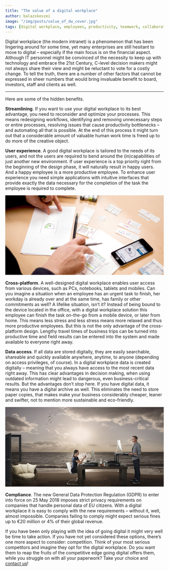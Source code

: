 ```yaml
---
title: "The value of a digital workplace"
author: balazskeszei
image: "/img/posts/value_of_dw_cover.jpg"
tags: [digital workplace, employees, productivity, teamwork, collaboration]
---
```


Digital workplace (the modern intranet) is a phenomenon that has been lingering around for some time, yet many enterprises are still hesitant to move to digital – especially if the main focus is on the financial aspect. Although IT personnel might be convinced of the necessity to keep up with technology and embrace the 21st Century, C-level decision makers might not always share their view and might be reluctant to vote for a costly change. To tell the truth, there are a number of other factors that cannot be expressed in sheer numbers that would bring invaluable benefit to board, investors, staff and clients as well.
 
---

Here are some of the hidden benefits.

**Streamlining**. If you want to use your digital workplace to its best advantage, you need to reconsider and optimize your processes. This means redesigning workflows, identifying and removing unnecessary steps or entire processes, resolving issues that cause productivity bottlenecks – and automating all that is possible. At the end of this process it might turn out that a considerable amount of valuable human work time is freed up to do more of the creative object.

**User experience**. A good digital workplace is tailored to the needs of its users, and not the users are required to bend around the (in)capabilities of just another new environment. If user experience is a top priority right from the beginning of the design phase, it will naturally result in happy users. And a happy employee is a more productive employee. To enhance user experience you need simple applications with intuitive interfaces that provide exactly the data necessary for the completion of the task the employee is required to complete.

![value_of_dw_userexp](/img/posts/value_of_dw_userexp.jpg)

**Cross-platform**. A well-designed digital workplace enables user access from various devices, such as PCs, notebooks, tablets and mobiles. Can you imagine a situation when an employee has an urgent task to finish, her workday is already over and at the same time, has family or other commitments as well? A lifelike situation, isn’t it? Instead of being bound to the device located in the office, with a digital workplace solution this employee can finish the task on-the-go from a mobile device, or later from home. This means less stress and less stress means more relaxed and thus more productive employees. But this is not the only advantage of the cross-platform design. Lengthy travel times of business trips can be turned into productive time and field results can be entered into the system and made available to everyone right away.

**Data access**. If all data are stored digitally, they are easily searchable, shareable and quickly available anywhere, anytime, to anyone (depending on access privileges, of course). In a digital workplace data is created digitally – meaning that you always have access to the most recent data right away. This has clear advantages in decision making, when using outdated information might lead to dangerous, even business-critical results. But the advantages don’t stop here. If you have digital data, it means you have a digital archive as well. This eliminates the need to store paper copies, that makes make your business considerably cheaper, leaner and swifter, not to mention more sustainable and eco-friendly.

![value_of_dw_accessdata](/img/posts/value_of_dw_accessdata.jpg)

**Compliance**. The new General Data Protection Regulation (GDPR) to enter into force on 25 May 2018 imposes strict privacy requirements on companies that handle personal data of EU citizens. With a digital workplace it is easy to comply with the new requirements – without it, well, almost impossible. Companies failing to comply might expect serious fines up to €20 million or 4% of their global revenue.

If you have been only playing with the idea of going digital it might very well be time to take action. If you have not yet considered these options, there’s one more aspect to consider: competition. Think of your most serious competitors and imagine they opt for the digital workplace. Do you want them to reap the fruits of the competitive edge going digital offers them, while you struggle on with all your paperwork? Take your choice and [contact us](https://www.sensenet.com/contact)!
